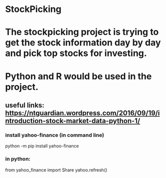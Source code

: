 # StockPicking
# The stockpicking project is trying to get the stock information day by day and pick top stocks for investing. 
# Python and R would be used in the project.
## useful links: https://ntguardian.wordpress.com/2016/09/19/introduction-stock-market-data-python-1/


### install yahoo-finance (in command line)
python -m pip install yahoo-finance

### in python:
from yahoo_finance import Share
yahoo.refresh()
